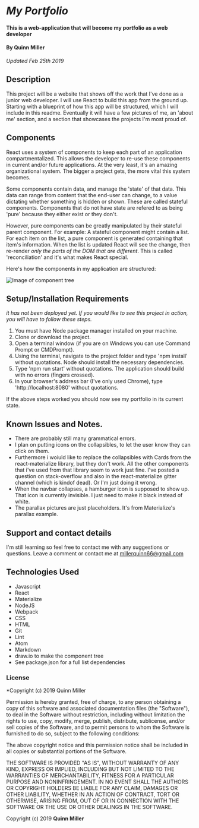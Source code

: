 # _My Portfolio_

#### This is a web-application that will become my portfolio as a web developer

#### By Quinn Miller

_Updated Feb 25th 2019_

## Description

This project will be a website that shows off the work that I've done as a junior web developer. I will use React to build this app from the ground up. Starting with a blueprint of how this app will be structured, which I will include in this readme. Eventually it will have a few pictures of me, an 'about me' section, and a section that showcases the projects I'm most proud of.

## Components

React uses a system of components to keep each part of an application compartmentalized. This allows the developer to re-use these components in current and/or future applications. At the very least, it's an amazing organizational system. The bigger a project gets, the more vital this system becomes.

Some components contain data, and manage the 'state' of that data. This data can range from content that the end-user can change, to a value dictating whether something is hidden or shown. These are called stateful components. Components that do not have state are refered to as being 'pure' because they either exist or they don't. 

However, pure components can be greatly manipulated by their stateful parent component. For example: A stateful component might contain a list. For each item on the list, a pure component is generated containing that item's information. When the list is updated React will see the change, then re-render _only the parts of the DOM that are different_. This is called 'reconciliation' and it's what makes React special.

Here's how the components in my application are structured:

![Image of component tree](./src/assets/images/ComponentTree.png)

## Setup/Installation Requirements

_it has not been deployed yet. If you would like to see this project in action, you will have to follow these steps._

1. You must have Node package manager installed on your machine.
2. Clone or download the project.
3. Open a terminal window (if you are on Windows you can use Command Prompt or CMDPrompt).
4. Using the terminal, navigate to the project folder and type 'npm install' without quotations. Node should install the necessary dependencies.
5. Type 'npm run start' without quotations. The application should build with no errors (fingers crossed).
6. In your browser's address bar (I've only used Chrome), type 'http://localhost:8080' without quotations.

If the above steps worked you should now see my portfolio in its current state.

## Known Issues and Notes.

* There are probably still many grammatical errors.
* I plan on putting icons on the collapsibles, to let the user know they can click on them.
* Furthermore i woiuld like to replace the collapsibles with Cards from the react-materialize library, but they don't work. All the other components that i've used from that library seem to work just fine. I've posted a question on stack-overflow and also in the react-materialize gitter channel (which is kindof dead). Or I'm just doing it wrong.
* When the navbar collapses, a hamburger icon is supposed to show up. That icon is currently invisible. I just need to make it black instead of white.
* The parallax pictures are just placeholders. It's from Materialize's parallax example.

## Support and contact details


I'm still learning so feel free to contact me with any suggestions or questions.
Leave a comment or contact me at millerquinn66@gmail.com


## Technologies Used

* Javascript
* React
* Materialize
* NodeJS
* Webpack
* CSS
* HTML
* Git
* Lint
* Atom
* Markdown
* draw.io to make the component tree
* See package.json for a full list dependencies

### License

*Copyright (c) 2019 Quinn Miller

Permission is hereby granted, free of charge, to any person obtaining a copy
of this software and associated documentation files (the "Software"), to deal
in the Software without restriction, including without limitation the rights
to use, copy, modify, merge, publish, distribute, sublicense, and/or sell
copies of the Software, and to permit persons to whom the Software is
furnished to do so, subject to the following conditions:

The above copyright notice and this permission notice shall be included in all
copies or substantial portions of the Software.

THE SOFTWARE IS PROVIDED "AS IS", WITHOUT WARRANTY OF ANY KIND, EXPRESS OR
IMPLIED, INCLUDING BUT NOT LIMITED TO THE WARRANTIES OF MERCHANTABILITY,
FITNESS FOR A PARTICULAR PURPOSE AND NONINFRINGEMENT. IN NO EVENT SHALL THE
AUTHORS OR COPYRIGHT HOLDERS BE LIABLE FOR ANY CLAIM, DAMAGES OR OTHER
LIABILITY, WHETHER IN AN ACTION OF CONTRACT, TORT OR OTHERWISE, ARISING FROM,
OUT OF OR IN CONNECTION WITH THE SOFTWARE OR THE USE OR OTHER DEALINGS IN THE
SOFTWARE.

Copyright (c) 2019 **Quinn Miller**
